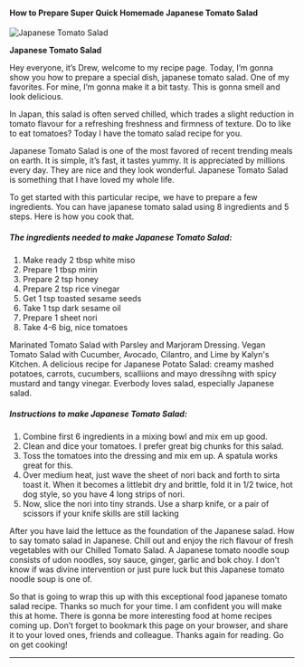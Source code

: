             

#### How to Prepare Super Quick Homemade Japanese Tomato Salad

![Japanese Tomato Salad](https://img-global.cpcdn.com/recipes/661013177f82f4ab/751x532cq70/japanese-tomato-salad-recipe-main-photo.jpg)

**Japanese Tomato Salad**

Hey everyone, it’s Drew, welcome to my recipe page. Today, I’m gonna show you how to prepare a special dish, japanese tomato salad. One of my favorites. For mine, I’m gonna make it a bit tasty. This is gonna smell and look delicious.

In Japan, this salad is often served chilled, which trades a slight reduction in tomato flavour for a refreshing freshness and firmness of texture. Do to like to eat tomatoes? Today I have the tomato salad recipe for you.

Japanese Tomato Salad is one of the most favored of recent trending meals on earth. It is simple, it’s fast, it tastes yummy. It is appreciated by millions every day. They are nice and they look wonderful. Japanese Tomato Salad is something that I have loved my whole life.

To get started with this particular recipe, we have to prepare a few ingredients. You can have japanese tomato salad using 8 ingredients and 5 steps. Here is how you cook that.

##### The ingredients needed to make Japanese Tomato Salad:

1.  Make ready 2 tbsp white miso
2.  Prepare 1 tbsp mirin
3.  Prepare 2 tsp honey
4.  Prepare 2 tsp rice vinegar
5.  Get 1 tsp toasted sesame seeds
6.  Take 1 tsp dark sesame oil
7.  Prepare 1 sheet nori
8.  Take 4-6 big, nice tomatoes

Marinated Tomato Salad with Parsley and Marjoram Dressing. Vegan Tomato Salad with Cucumber, Avocado, Cilantro, and Lime by Kalyn's Kitchen. A delicious recipe for Japanese Potato Salad: creamy mashed potatoes, carrots, cucumbers, scalliions and mayo dressihng with spicy mustard and tangy vinegar. Everbody loves salad, especially Japanese salad.

##### Instructions to make Japanese Tomato Salad:

1.  Combine first 6 ingredients in a mixing bowl and mix em up good.
2.  Clean and dice your tomatoes. I prefer great big chunks for this salad.
3.  Toss the tomatoes into the dressing and mix em up. A spatula works great for this.
4.  Over medium heat, just wave the sheet of nori back and forth to sirta toast it. When it becomes a littlebit dry and brittle, fold it in 1/2 twice, hot dog style, so you have 4 long strips of nori.
5.  Now, slice the nori into tiny strands. Use a sharp knife, or a pair of scissors if your knife skills are still lacking

After you have laid the lettuce as the foundation of the Japanese salad. How to say tomato salad in Japanese. Chill out and enjoy the rich flavour of fresh vegetables with our Chilled Tomato Salad. A Japanese tomato noodle soup consists of udon noodles, soy sauce, ginger, garlic and bok choy. I don't know if was divine intervention or just pure luck but this Japanese tomato noodle soup is one of.

So that is going to wrap this up with this exceptional food japanese tomato salad recipe. Thanks so much for your time. I am confident you will make this at home. There is gonna be more interesting food at home recipes coming up. Don’t forget to bookmark this page on your browser, and share it to your loved ones, friends and colleague. Thanks again for reading. Go on get cooking!

* * *